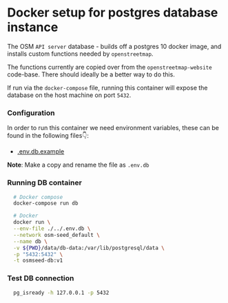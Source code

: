 # Docker setup for postgres database instance

The OSM `API server` database - builds off a postgres 10 docker image, and installs custom functions needed by `openstreetmap`.

The functions currently are copied over from the `openstreetmap-website` code-base. There should ideally be a better way to do this.

If run via the `docker-compose` file, running this container will expose the database on the host machine on port `5432`.

### Configuration

In order to run this container we need environment variables, these can be found in the following files👇:

- [.env.db.example](./../../.env.db.example)

**Note**: Make a copy and rename the file as `.env.db`

### Running DB container

```sh
  # Docker compose
  docker-compose run db

  # Docker
  docker run \
  --env-file ./../.env.db \
  --network osm-seed_default \
  --name db \
  -v ${PWD}/data/db-data:/var/lib/postgresql/data \
  -p "5432:5432" \
  -t osmseed-db:v1
```

### Test DB connection

```sh
  pg_isready -h 127.0.0.1 -p 5432
```
